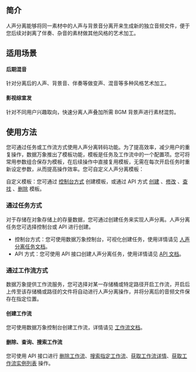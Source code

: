 ## 简介

人声分离能够将同一素材中的人声与背景音分离开来生成新的独立音频文件，便于您后续对剥离了伴奏、杂音的素材做其他风格的艺术加工。

## 适用场景

#### 后期混音

针对分离后的人声、背景音、伴奏等做变声、混音等多种风格艺术加工。

#### 影视综宣发

针对不同用户兴趣取向，快速分离人声叠加所需 BGM 背景声进行素材混剪。

## 使用方法

您可通过任务或工作流方式使用人声分离转码功能。为了提高效率，减少用户的重复操作，数据万象推出了模板功能，模板是任务及工作流中的一个配置项。您可将常用参数组合保存为模板，在后续操作中直接复用模板，无需在每次开启任务时重新设定参数，从而提高操作效率。您可自定义人声分离模板：

自定义模板：您可通过 [控制台方式](https://cloud.tencent.com/document/product/460/46490) 创建模板，或通过 API 方式 [创建](https://cloud.tencent.com/document/product/460/58294) 、[修改](https://cloud.tencent.com/document/product/460/58297) 、[查找](https://cloud.tencent.com/document/product/460/58296) 、[删除](https://cloud.tencent.com/document/product/460/58295) 模板。


### 通过任务方式

对于存储在对象存储上的存量数据，您可通过创建任务来实现人声分离。人声分离任务您可选择控制台或 API 进行创建。

- 控制台方式：您可使用数据万象控制台，可视化创建任务，使用详情请见 [人声分离任务文档](https://cloud.tencent.com/document/product/460/46489#.E5.88.9B.E5.BB.BA.E4.BA.BA.E5.A3.B0.E5.88.86.E7.A6.BB.E4.BB.BB.E5.8A.A1)。
- API 方式：您可使用 API 接口创建人声分离任务，使用详情请见 [API 文档](https://cloud.tencent.com/document/product/460/58322)。


### 通过工作流方式

数据万象提供工作流服务，您可选择对某一存储桶或特定路径开启工作流，开启后上传至该存储桶或路径的文件将自动进行人声分离操作，并将分离后的音频文件保存在指定位置。

#### 创建工作流

您可使用数据万象控制台创建工作流，详情请见 [工作流文档](https://cloud.tencent.com/document/product/460/46488#.E5.88.9B.E5.BB.BA.E5.B7.A5.E4.BD.9C.E6.B5.81)。

#### 删除、查询、搜索工作流

您可使用 API 接口进行 [删除工作流](https://cloud.tencent.com/document/product/460/45947)、[搜索指定工作流](https://cloud.tencent.com/document/product/460/45948)、[获取工作流详情](https://cloud.tencent.com/document/product/460/45949)、[获取工作流实例列表](https://cloud.tencent.com/document/product/460/45950) 操作。
